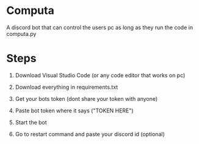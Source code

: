 # Computa
A discord bot that can control the users pc as long as they run the code in computa.py

# Steps

1. Download Visual Studio Code (or any code editor that works on pc)

2. Download everything in requirements.txt

3. Get your bots token (dont share your token with anyone)

4. Paste bot token where it says ("TOKEN HERE")

5. Start the bot

6. Go to restart command and paste your discord id (optional)
